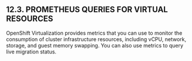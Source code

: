 ## 12.3. PROMETHEUS QUERIES FOR VIRTUAL RESOURCES

OpenShift Virtualization provides metrics that you can use to monitor the consumption of cluster infrastructure resources, including vCPU, network, storage, and guest memory swapping. You can also use metrics to query live migration status.

